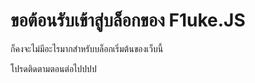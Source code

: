 # ขอต้อนรับเข้าสู่บล็อกของ F1uke.JS

ก็คงจะไม่มีอะไรมากสำหรับบล็อกเริ่มต้นของเว็บนี้

โปรดติดตามตอนต่อไปปปป